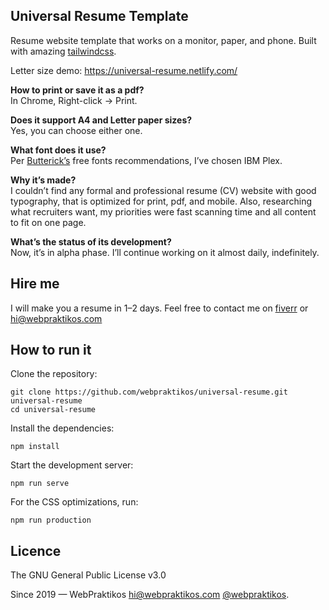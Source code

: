 ## Universal Resume Template

Resume website template that works on a monitor, paper, and phone.
Built with amazing [tailwindcss](https://tailwindcss.com/).

Letter size demo: https://universal-resume.netlify.com/

**How to print or save it as a pdf?**  
In Chrome, Right-click -> Print.

**Does it support A4 and Letter paper sizes?**  
Yes, you can choose either one.

**What font does it use?**  
Per [Butterick’s](https://practicaltypography.com/) free fonts recommendations, I’ve chosen IBM Plex.

**Why it’s made?**  
I couldn’t find any formal and professional resume (CV) website with good typography, that is optimized for print, pdf, and mobile. Also, researching what recruiters want, my priorities were fast scanning time and all content to fit on one page. 

**What’s the status of its development?**  
Now, it’s in alpha phase. I’ll continue working on it almost daily, indefinitely.

## Hire me

I will make you a resume in 1–2 days. Feel free to contact me on [fiverr](https://www.fiverr.com/webpraktikos/create-a-basic-website-in-wordpress-or-just-html) or hi@webpraktikos.com

## How to run it

Clone the repository:

```
git clone https://github.com/webpraktikos/universal-resume.git universal-resume
cd universal-resume
```

Install the dependencies:

```
npm install
```

Start the development server:

```
npm run serve
```

For the CSS optimizations, run:

```
npm run production
```

## Licence

The GNU General Public License v3.0

Since 2019 — WebPraktikos <hi@webpraktikos.com> [@webpraktikos](https://twitter.com/webpraktikos).
